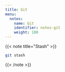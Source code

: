 ```yaml
---
title: Git
menu:
  notes:
    name: Git
    identifier: notes-git
    weight: 100
---
```


<!-- git stash -->
{{< note title="Stash" >}}
```bash
git stash
```
{{< /note >}}
